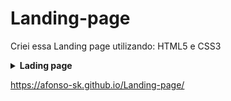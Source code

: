 # Landing-page
Criei essa Landing page utilizando: HTML5 e CSS3
<details>
    <summary><strong>Lading page</strong></summary>
    <br />
    <p align="justify">
      Landing page
    </p>
</details>


https://afonso-sk.github.io/Landing-page/
